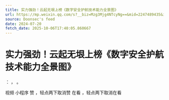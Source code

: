 ```yaml
---
title: 实力强劲！云起无垠上榜《数字安全护航技术能力全景图》
url: https://mp.weixin.qq.com/s?__biz=Mzg3Mjg4NTcyNg==&mid=2247489435&idx=1&sn=10bc3007e0be9ed167e85ce5f54caf25
source: Doonsec's feed
date: 2024-07-20
fetch_date: 2025-10-06T17:40:05.860667
---
```


# 实力强劲！云起无垠上榜《数字安全护航技术能力全景图》

：
，
。

视频
小程序
赞
，轻点两下取消赞
在看
，轻点两下取消在看